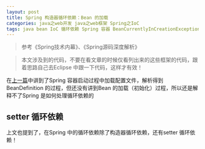 ```yaml
---
layout: post
title: Spring 构造器循环依赖：Bean 的加载
categories: java之web开发 java之web框架 Spring之IoC
tags: java bean IoC 循环依赖 Spring 容器 BeanCurrentlyInCreationException constructor-arg 设计模式 模板模式 BeanDefinition
---
```


>参考《Spring技术内幕》、《Spring源码深度解析》

>本文涉及到的代码，不要在看文章的时候仅看列出来的这些框架的代码，跟着思路自己去Eclipse 中跟一下代码，这样才有效！

在[上一篇](http://www.xumenger.com/spring-bean-circle-20201026/)中讲到了Spring 容器启动过程中加载配置文件，解析得到BeanDefinition 的过程，但还没有讲到Bean 的加载（初始化）过程，所以还是解释不了Spring 是如何处理循环依赖的


## setter 循环依赖

上文也提到了，在Spring 中的循环依赖除了构造器循环依赖，还有setter 循环依赖！

